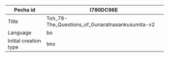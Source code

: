 |Pecha id | I780DC96E
| --- | --- 
|Title | Toh_78-The_Questions_of_Gunaratnasankusumita-v2 
|Language | bo
|Initial creation type | tmx